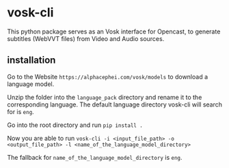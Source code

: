 # vosk-cli

This python package serves as an Vosk interface for Opencast, to generate subtitles (WebVVT files) from Video and Audio sources.

## installation

Go to the Website `https://alphacephei.com/vosk/models` to download a language model. 

Unzip the folder into the `language_pack` directory and rename it to the corresponding language. The default language directory vosk-cli will search for is `eng`.

Go into the root directory and run `pip install . `

Now you are able to run `vosk-cli -i <input_file_path> -o <output_file_path> -l <name_of_the_language_model_directory>`

The fallback for `name_of_the_language_model_directory` is `eng`.
